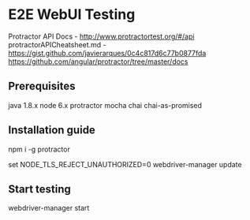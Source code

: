 # E2E WebUI Testing
Protractor API Docs - http://www.protractortest.org/#/api
protractorAPICheatsheet.md - https://gist.github.com/javierarques/0c4c817d6c77b0877fda
https://github.com/angular/protractor/tree/master/docs

## Prerequisites
java 1.8.x
node 6.x
protractor
mocha
chai
chai-as-promised

## Installation guide
npm i -g protractor

set NODE_TLS_REJECT_UNAUTHORIZED=0
webdriver-manager update

## Start testing
webdriver-manager start

